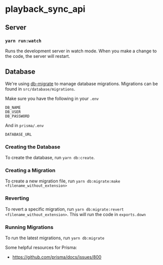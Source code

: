 # playback_sync_api

## Server

### `yarn run:watch`

Runs the development server in watch mode. When you make a change to the code, the server will restart.

## Database

We're using [db-migrate](https://db-migrate.readthedocs.io/en/latest/) to manage database migrations. Migrations can be found in `src/database/migrations`.

Make sure you have the following in your `.env`

```
DB_NAME
DB_USER
DB_PASSWORD
```

And in `prisma/.env`

```
DATABASE_URL
```

### Creating the Database

To create the database, run `yarn db:create`.

### Creating a Migration

To create a new migration file, run `yarn db:migrate:make <filename_without_extension>`

### Reverting

To revert a specific migration, run `yarn db:migrate:revert <filename_without_extension>`. This will run the code in `exports.down`

### Running Migrations

To run the latest migrations, run `yarn db:migrate`

Some helpful resources for Prisma:

- https://github.com/prisma/docs/issues/800
